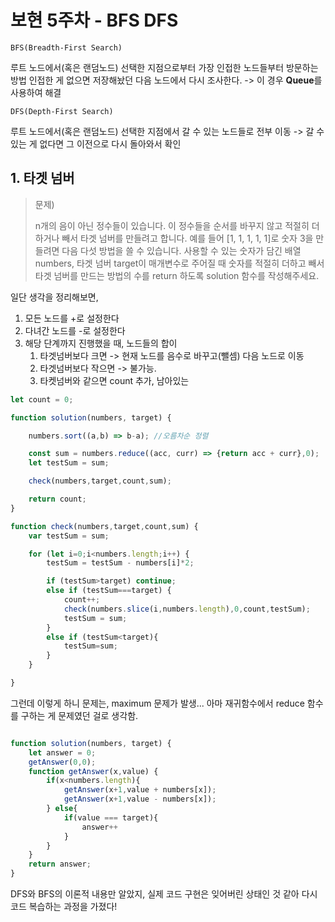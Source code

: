 # 보현 5주차 - BFS DFS

`BFS(Breadth-First Search)`

루트 노드에서(혹은 랜덤노드) 선택한 지점으로부터 가장 인접한 노드들부터 방문하는 방법
인접한 게 없으면 저장해놨던 다음 노드에서 다시 조사한다.
-> 이 경우 **Queue**를 사용하여 해결

`DFS(Depth-First Search)`

루트 노드에서(혹은 랜덤노드) 선택한 지점에서 갈 수 있는 노드들로 전부 이동
-> 갈 수 있는 게 없다면 그 이전으로 다시 돌아와서 확인

## 1. 타겟 넘버

> 문제)
>
> n개의 음이 아닌 정수들이 있습니다. 이 정수들을 순서를 바꾸지 않고 적절히 더하거나 빼서 타겟 넘버를 만들려고 합니다. 예를 들어 [1, 1, 1, 1, 1]로 숫자 3을 만들려면 다음 다섯 방법을 쓸 수 있습니다.
> 사용할 수 있는 숫자가 담긴 배열 numbers, 타겟 넘버 target이 매개변수로 주어질 때 숫자를 적절히 더하고 빼서 타겟 넘버를 만드는 방법의 수를 return 하도록 solution 함수를 작성해주세요.

일단 생각을 정리해보면,

1. 모든 노드를 +로 설정한다
2. 다녀간 노드를 -로 설정한다
3. 해당 단계까지 진행했을 때, 노드들의 합이
   1. 타겟넘버보다 크면 -> 현재 노드를 음수로 바꾸고(뺄셈) 다음 노드로 이동
   2. 타겟넘버보다 작으면 -> 불가능.
   3. 타켓넘버와 같으면 count 추가, 남아있는

```JavaScript
let count = 0;

function solution(numbers, target) {

    numbers.sort((a,b) => b-a); //오름차순 정렬

    const sum = numbers.reduce((acc, curr) => {return acc + curr},0);
    let testSum = sum;

    check(numbers,target,count,sum);

    return count;
}

function check(numbers,target,count,sum) {
    var testSum = sum;

    for (let i=0;i<numbers.length;i++) {
        testSum = testSum - numbers[i]*2;

        if (testSum>target) continue;
        else if (testSum===target) {
            count++;
            check(numbers.slice(i,numbers.length),0,count,testSum);
            testSum = sum;
        }
        else if (testSum<target){
            testSum=sum;
        }
    }

}
```

그런데 이렇게 하니 문제는, maximum 문제가 발생...
아마 재귀함수에서 reduce 함수를 구하는 게 문제였던 걸로 생각함.

```JavaScript

function solution(numbers, target) {
    let answer = 0;
    getAnswer(0,0);
    function getAnswer(x,value) {
        if(x<numbers.length){
            getAnswer(x+1,value + numbers[x]);
            getAnswer(x+1,value - numbers[x]);
        } else{
            if(value === target){
                answer++
            }
        }
    }
    return answer;
}

```

DFS와 BFS의 이론적 내용만 알았지, 실제 코드 구현은 잊어버린 상태인 것 같아 다시 코드 복습하는 과정을 가졌다!


